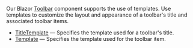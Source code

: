 Our Blazor [Toolbar](https://docs.devexpress.com/Blazor/DevExpress.Blazor.DxToolbar) component supports the use of templates. Use templates to customize the layout and appearance of a toolbar's title and associated toolbar items.

* [TitleTemplate](https://docs.devexpress.com/Blazor/DevExpress.Blazor.DxToolbar.TitleTemplate) — Specifies the template used for a toolbar's title.
* [Template](https://docs.devexpress.com/Blazor/DevExpress.Blazor.DxToolbarItem.Template) — Specifies the template used for the toolbar item.

